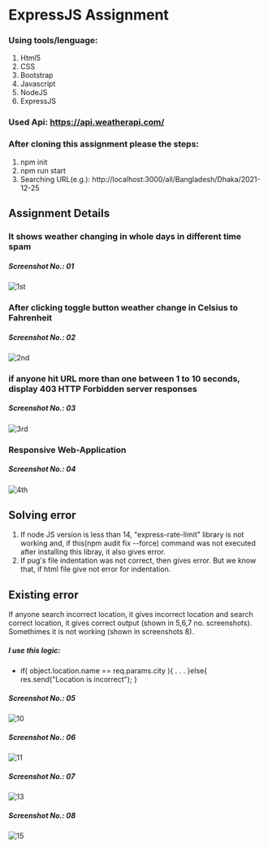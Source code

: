 # ExpressJS Assignment

### Using tools/lenguage:
1. Html5
2. CSS
3. Bootstrap
4. Javascript
5. NodeJS
6. ExpressJS

### Used Api: https://api.weatherapi.com/

### After cloning this assignment please the steps:
1. npm init 
2. npm run start
3. Searching URL(e.g.): http://localhost:3000/all/Bangladesh/Dhaka/2021-12-25

## Assignment Details
### It shows weather changing in whole days in different time spam
##### Screenshot No.: 01
![1st](https://user-images.githubusercontent.com/69507020/147814479-cf018ea3-cdfc-445f-bb61-fff06729cb87.png)

### After clicking toggle button weather change in Celsius to Fahrenheit
##### Screenshot No.: 02
![2nd](https://user-images.githubusercontent.com/69507020/147814480-f702a1ca-5f6c-4a26-8235-1c4e30240d33.png)

### if anyone hit URL more than one between 1 to 10 seconds, display 403 HTTP Forbidden server responses
##### Screenshot No.: 03
![3rd](https://user-images.githubusercontent.com/69507020/147804544-7aee7368-f083-4fc7-992a-0d24574879a0.png)

### Responsive Web-Application
##### Screenshot No.: 04
![4th](https://user-images.githubusercontent.com/69507020/147814485-d22bd050-9e6c-45a0-8761-f0a37746d51e.png)

## Solving error
1. If node JS version is less than 14, "express-rate-limit" library is not working and, if this(npm audit fix --force) command was not executed after installing this libray, it also gives error.
2. If pug's file indentation was not correct, then gives error. But we know that, if html file give not error for indentation.

## Existing error
If anyone search incorrect location, it gives incorrect location and search correct location, it gives correct output (shown in 5,6,7 no. screenshots). Somethimes it is not working (shown in screenshots 8). 
##### I use this logic:
- if( object.location.name == req.params.city ){
      .
      .
      .
}else{
    res.send("Location is incorrect");
}

##### Screenshot No.: 05
![10](https://user-images.githubusercontent.com/69507020/147819169-e75b02fb-5fc4-4ec6-9589-35182ff86c32.png)

##### Screenshot No.: 06
![11](https://user-images.githubusercontent.com/69507020/147819178-f5b0a863-82e5-4458-8f85-f5fbc7905d47.png)

##### Screenshot No.: 07
![13](https://user-images.githubusercontent.com/69507020/147819181-2895c75e-bd68-426f-8254-9373310f89b4.png)

##### Screenshot No.: 08
![15](https://user-images.githubusercontent.com/69507020/147819186-def4ef9a-ab4a-4cec-9e3a-2f121e0adb23.png)

